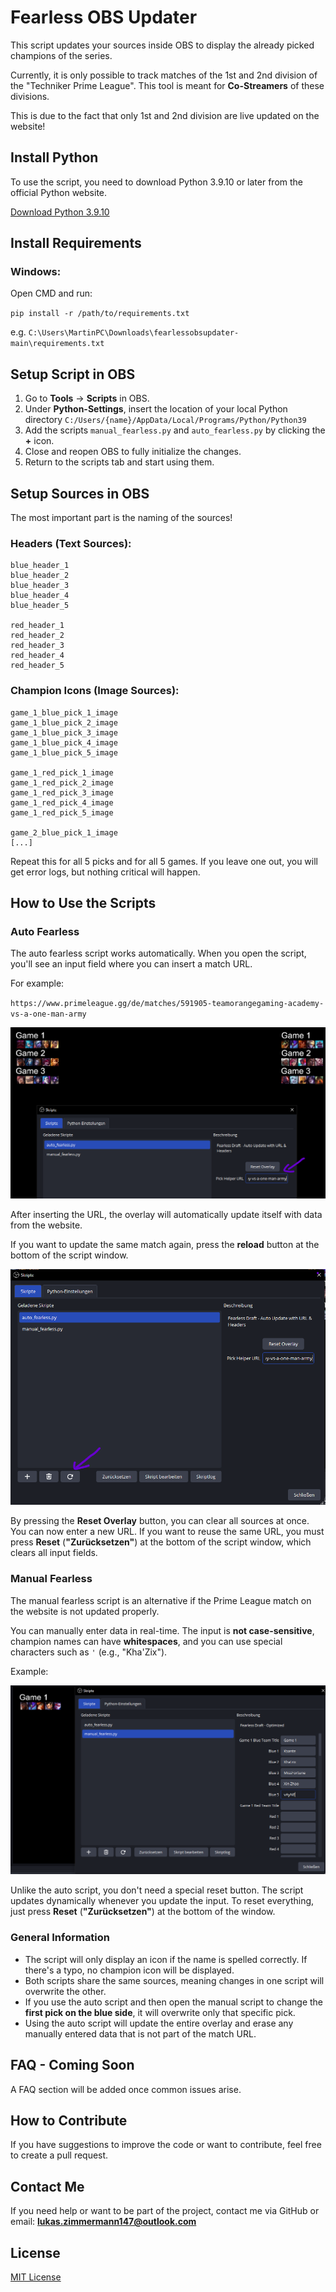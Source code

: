 # Fearless OBS Updater

This script updates your sources inside OBS to display the already picked champions of the series.  

Currently, it is only possible to track matches of the 1st and 2nd division of the "Techniker Prime League". 
This tool is meant for **Co-Streamers** of these divisions.

This is due to the fact that only 1st and 2nd division are live updated on the website!

## Install Python

To use the script, you need to download Python 3.9.10 or later from the official Python website.

[Download Python 3.9.10](https://www.python.org/downloads/release/python-3910/)

## Install Requirements

### Windows:

Open CMD and run:

`pip install -r /path/to/requirements.txt`

e.g. `C:\Users\MartinPC\Downloads\fearlessobsupdater-main\requirements.txt`

## Setup Script in OBS

1. Go to **Tools** -> **Scripts** in OBS.
2. Under **Python-Settings**, insert the location of your local Python directory `C:/Users/{name}/AppData/Local/Programs/Python/Python39`
3. Add the scripts `manual_fearless.py` and `auto_fearless.py` by clicking the **+** icon.
4. Close and reopen OBS to fully initialize the changes.
5. Return to the scripts tab and start using them.

## Setup Sources in OBS

The most important part is the naming of the sources!

### Headers (Text Sources):

```
blue_header_1
blue_header_2
blue_header_3
blue_header_4
blue_header_5

red_header_1
red_header_2
red_header_3
red_header_4
red_header_5
```

### Champion Icons (Image Sources):

```
game_1_blue_pick_1_image
game_1_blue_pick_2_image
game_1_blue_pick_3_image
game_1_blue_pick_4_image
game_1_blue_pick_5_image

game_1_red_pick_1_image
game_1_red_pick_2_image
game_1_red_pick_3_image
game_1_red_pick_4_image
game_1_red_pick_5_image

game_2_blue_pick_1_image
[...]
```

Repeat this for all 5 picks and for all 5 games. If you leave one out, you will get error logs, but nothing critical will happen.

## How to Use the Scripts

### Auto Fearless

The auto fearless script works automatically. When you open the script, you'll see an input field where you can insert a match URL.

For example:

`https://www.primeleague.gg/de/matches/591905-teamorangegaming-academy-vs-a-one-man-army`

![img.png](examples/auto.png)

After inserting the URL, the overlay will automatically update itself with data from the website.

If you want to update the same match again, press the **reload** button at the bottom of the script window.

![img.png](examples/scripts.png)

By pressing the **Reset Overlay** button, you can clear all sources at once. You can now enter a new URL. If you want to reuse the same URL, you must press **Reset** (**"Zurücksetzen"**) at the bottom of the script window, which clears all input fields.

### Manual Fearless

The manual fearless script is an alternative if the Prime League match on the website is not updated properly.

You can manually enter data in real-time. The input is **not case-sensitive**, champion names can have **whitespaces**, and you can use special characters such as `'` (e.g., "Kha'Zix").

Example:

![img.png](examples/manual.png)

Unlike the auto script, you don't need a special reset button. The script updates dynamically whenever you update the input. To reset everything, just press **Reset** (**"Zurücksetzen"**) at the bottom of the window.

### General Information

- The script will only display an icon if the name is spelled correctly. If there's a typo, no champion icon will be displayed.
- Both scripts share the same sources, meaning changes in one script will overwrite the other.
- If you use the auto script and then open the manual script to change the **first pick on the blue side**, it will overwrite only that specific pick.
- Using the auto script will update the entire overlay and erase any manually entered data that is not part of the match URL.

## FAQ - Coming Soon

A FAQ section will be added once common issues arise.

## How to Contribute

If you have suggestions to improve the code or want to contribute, feel free to create a pull request.

## Contact Me

If you need help or want to be part of the project, contact me via GitHub or email: **lukas.zimmermann147@outlook.com**

## License

[MIT License](https://choosealicense.com/licenses/mit/)
